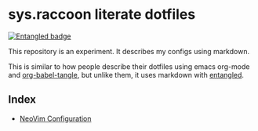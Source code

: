 # sys.raccoon literate dotfiles

[![Entangled badge](https://img.shields.io/badge/entangled-Use%20the%20source!-%2300aeff)](https://entangled.github.io/)

This repository is an experiment. It describes my configs using markdown.

This is similar to how people describe their dotfiles using emacs org-mode and
[org-babel-tangle](https://orgmode.org/manual/Extracting-Source-Code.html), but unlike them, it uses
markdown with [entangled](https://entangled.github.io/).

## Index

- [NeoVim Configuration](notes/nvim.md)

